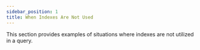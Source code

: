 ```yaml
---
sidebar_position: 1
title: When Indexes Are Not Used
---
```


This section provides examples of situations where indexes are not utilized in a query.

